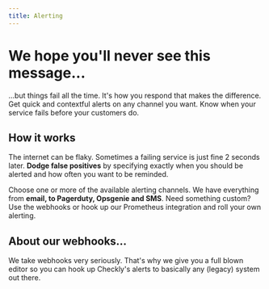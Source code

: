 ```yaml
---
title: Alerting
---
```


<h1 class="text-center hero-text width-645"> We hope you'll never see this message... </h1>

<p class="text-center hero-sub hero-sub-center mb-lg-5">
...but things fail all the time. It's how you respond that makes the difference. Get quick and contextful alerts on any channel
you want. Know when your service fails before your customers do.
</p>

<div class="row justify-content-center text-center">
  <alternative-picture 
    className="text-center hero-image big-drop-shadow" 
    img="/product/alerting/error-screenshot@2x.webp" 
    alt="api error screenshot" 
    format="webp"
    sizes="sm:700px md:865px"
  ></alternative-picture>
</div>

<div class="gray-section">
<div class="container">
<div class="row justify-content-center">

<h2 class="text-center section-header">How it works</h2>

<feature-row
header="Set up your thresholds"
img="/product/alerting/error-howitworks-1@2x.webp"
format="webp">
The internet can be flaky. Sometimes a failing service is just fine 2 seconds later. **Dodge false positives** by specifying exactly when you should be alerted and how often you want to be reminded.

<div class="cta">
<cta-link text="Learn more" link="/docs/alerting/" />
</div>
</feature-row>

<feature-row
header="Pick your channels"
img="/product/alerting/error-howitworks-2@2x.webp"
format="webp">
Choose one or more of the available alerting channels. We have everything from **email, to Pagerduty, Opsgenie and SMS**. Need something custom? Use the webhooks or hook up <NuxtLink to="/docs/integrations/prometheus/">our Prometheus integration</NuxtLink> and roll your own alerting.

  <div class="cta">
    <cta-link text="Learn more" link="/docs/alerting/" />
  </div>
</feature-row>
</div>
</div>
</div>

<div class="row justify-content-center header-part mt-8 pb-9">
	<div class="col-sm-12 col-md-8">
	  <h2 class="section-header mt-1">About our webhooks...</h2>
	  <p class="lead-text mb-lg-2">
		We take webhooks very seriously. That's why we give you a full blown editor so you can hook up Checkly's alerts to basically any (legacy) system out there.
		</p>
		<p class="lead-text mt-1 mb-4">
		<cta-link text="Learn more" link="/docs/alerting/webhooks/" />
		</p>
	</div>
	<div class="img-w768">
		<alternative-picture 
      className="big-drop-shadow" 
      img="/product/alerting/webhooks-screenshot@2x.webp" 
      alt="webhooks editor" 
      format="webp"
      sizes="sm:700px"
    />
	</div>
</div>

<section class="grid-section">
  <div class="row">
    <sm-4-col-item header="No limits" body="We don't put any limits on the amount of email, Slack, Pagerduty or webhooks alerts you can send."></sm-4-col-item>
    <sm-4-col-item header="SSL alerting" body="We check your domain's SSL certificates for expiry and follow the exact same alerting patterns as all the other checks."></sm-4-col-item>
    <sm-4-col-item header="Double checking" body="By default, we retry any failing check from another data center location, just to be sure. "></sm-4-col-item>
  </div>
</section>
